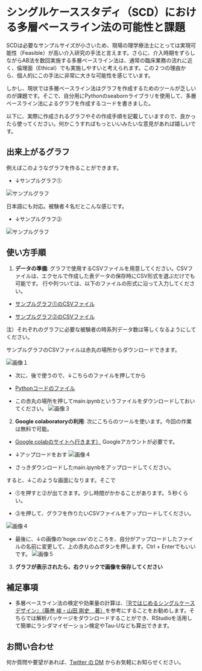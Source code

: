 # シングルケーススタディ（SCD）における多層ベースライン法の可能性と課題

SCDは必要なサンプルサイズが小さいため、現場の理学療法士にとっては実現可能性（Feasible）が高い介入研究の手法と言えます。さらに、介入時期をずらしながらAB法を数回実施する多層ベースライン法は、通常の臨床業務の流れに近く、倫理面（Ethical）でも実施しやすいと考えられます。この２つの理由から、個人的にこの手法に非常に大きな可能性を感じています。

しかし、現状では多層ベースライン法はグラフを作成するためのツールが乏しいのが課題です。そこで、自分用にPythonのseabornライブラリを使用して、多層ベースライン法によるグラフを作成するコードを書きました。

以下に、実際に作成されるグラフやその作成手順を記載していますので、良かったら使ってください。何かこうすればもっといいみたいな意見があれば嬉しいです。

## 出来上がるグラフ

例えばこのようなグラフを作ることができます。

- ↓サンプルグラフ⓵

![サンプルグラフ](https://github.com/PT-Araisan/scd-mlt-graph/blob/main/assets/deta.png)

日本語にも対応。被験者４名だとこんな感じです。

- ↓サンプルグラフ⓶

![サンプルグラフ](https://github.com/PT-Araisan/scd-mlt-graph/blob/main/assets/deta_ja.png)

## 使い方手順

1. **データの準備**: グラフで使用するCSVファイルを用意してください。CSVファイルは、エクセルで作成した表データの保存時にCSV形式を選ぶだけでも可能です。
行や列ついては、以下のファイルの形式に沿って入力してください。

- [サンプルグラフ⓵のCSVファイル](https://github.com/PT-Araisan/scd-mlt-graph/blob/main/detaset/deta.csv)

- [サンプルグラフ⓶のCSVファイル](https://github.com/PT-Araisan/scd-mlt-graph/blob/main/detaset/deta_ja.csv)

注）それぞれのグラフに必要な被験者の時系列データ数は等しくなるようにしてください。

サンプルグラフのCSVファイルは赤丸の場所からダウンロードできます。

![画像１](https://github.com/PT-Araisan/scd-mlt-graph/blob/main/assets/demo1.png)



- 次に、後で使うので、↓こちらのファイルを押してから
- [Pythonコードのファイル](https://github.com/PT-Araisan/scd-mlt-graph/blob/main/main.ipynb)

- この赤丸の場所を押してmain.ipynbというファイルをダウンロードしておいてください。
![画像３](https://github.com/PT-Araisan/scd-mlt-graph/blob/main/assets/demo5.png)

2. **Google colaboratoryの利用**: 次にこちらのツールを使います。今回の作業は無料で可能。

- [Google colabのサイトへ行きます）](https://colab.research.google.com/?hl=ja)
Googleアカウントが必要です。

- ↓アップロードをおす
![画像４](https://github.com/PT-Araisan/scd-mlt-graph/blob/main/assets/demo2.png)

- さっきダウンロードしたmain.ipynbをアップロードしてください。

すると、↓このような画面になります。そこで

- ⓵を押すと⓶が出てきます。少し時間がかかることがあります。５秒くらい。

- ⓶を押して、グラフを作りたいCSVファイルをアップロードしてください。

![画像４](https://github.com/PT-Araisan/scd-mlt-graph/blob/main/assets/demo6.png)


- 最後に、↓の画像の'hoge.csv'のところを、自分がアップロードしたファイルの名前に変更して、上の赤丸の△ボタンを押します。Ctrl + Enterでもいいです。
![画像５](https://github.com/PT-Araisan/scd-mlt-graph/blob/main/assets/demo7.png)

3. **グラフが表示されたら、右クリックで画像を保存してください**


## 補足事項

- 多層ベースライン法の検定や効果量の計算は、[『Rではじめるシングルケースデザイン』（藤巻 峻・山田 剛史　著）](https://ratik.org/9955/907438227/)を参考にすることをお勧めします。そちらでは解析パッケージをダウンロードすることができ、RStudioを活用して簡単にランダマイゼーション検定やTau-Uなども算出できます。

## お問い合わせ

何か質問や要望があれば、[Twitter の DM](https://x.com/Pt96442837Pt) からお気軽にお知らせください。
